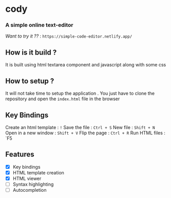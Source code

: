 # cody
### A simple online text-editor

*Want to try it ??* : `https://simple-code-editor.netlify.app/`

## How is it build ?
It is built using html textarea component and  javascript 
along with some css

## How to setup ?
It will not take time to setup the application .
You just have to clone the repository and
open the `index.html` file in the browser

## Key Bindings
Create an html template : `!`
Save the file : `Ctrl + S`
New file : `Shift + N`
Open in a new window : `Shift + V`
Flip the page : `Ctrl + R`
Run HTML files : `F5

## Features

 - [x] Key bindings
 - [x] HTML template creation
 - [x] HTML viewer 
 - [ ] Syntax highlighting
 - [ ] Autocompletion
